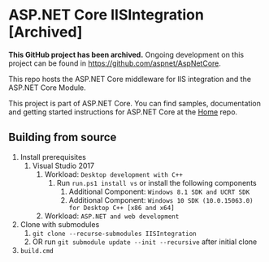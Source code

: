 ASP.NET Core IISIntegration [Archived]
======================================

**This GitHub project has been archived.** Ongoing development on this project can be found in <https://github.com/aspnet/AspNetCore>.

This repo hosts the ASP.NET Core middleware for IIS integration and the ASP.NET Core Module.

This project is part of ASP.NET Core. You can find samples, documentation and getting started instructions for ASP.NET Core at the [Home](https://github.com/aspnet/home) repo.

## Building from source
1. Install prerequisites
   1. Visual Studio 2017
      1. Workload: `Desktop development with C++`
         1. Run `run.ps1 install vs` or install the following components
            1. Additional Component: `Windows 8.1 SDK and UCRT SDK`
            2. Additional Component: `Windows 10 SDK (10.0.15063.0) for Desktop C++ [x86 and x64]`
      2. Workload: `ASP.NET and web development`
2. Clone with submodules
   1. `git clone --recurse-submodules IISIntegration`
   2. OR run `git submodule update --init --recursive` after initial clone
3. `build.cmd`
